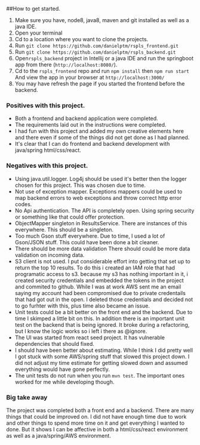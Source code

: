 ##How to get started.
1. Make sure you have, node8, java8, maven and git installed as well as a java IDE.
2. Open your terminal
3. Cd to a location where you want to clone the projects.
4. Run `git clone https://github.com/danielptm/rspls_frontend.git`
5. Run `git clone https://github.com/danielptm/rspls_backend.git`
6. Open`rspls_backend` project in Intellij or a java IDE and run the springboot app from there (`http://localhost:8080/`). 
7. Cd to the `rspls_frontend` repo and run `npm install` then `npm run start` And view the app in your browser at `http://localhost:3000/`
8. You may have refresh the page if you started the frontend before the backend.

### Positives with this project.
- Both a frontend and backend application were completed.
- The requirements laid out in the instructions were completed.
- I had fun with this project and added my own creative elements here and there even if some of the things did not get done as I had planned.
- It's clear that I can do frontend and backend development with java/spring html/css/react.

### Negatives with this project.
- Using java.util.logger. Log4j should be used it's better then the logger chosen for this project. This was chosen due to time.
- Not use of exception mapper. Exceptions mappers could be used to map backend errors to web exceptions and throw correct http error codes.
- No Api authentication. The API is completely open. Using spring security or something like that could offer protection.
- ObjectMapper singleton in ResultsService. There are instances of this everywhere. This should be a singleton.
- Too much Gson stuff everywhere. Due to time, I used a lot of Gson/JSON stuff. This could have been done a bit cleaner.
- There should be more data validation There should could be more data validation on incoming data.
- S3 client is not used. I put considerable effort into getting that set up to return the top 10 results. To do this i created an IAM role that had programatic access to s3. because my s3 has nothing important in it, i created security credentials and embedded the tokens in the project and commited to github. While I was at work AWS sent me an email saying my account had been compromised due to private credentails that had got out in the open. I deleted those credentials and decided not to go furhter with this, plus time also became an issue.
- Unit tests could be a bit better on the front end and the backend. Due to time I skimped a little bit on this. In addition there is an important unit test on the backend that is being ignored. It broke during a refactoring, but I know the logic works so i left i there as @ignore.
- The UI was started from react seed project. It has vulnerable dependencies that should fixed.
- I should have been better about estimating. While I think I did pretty well I got stuck with some AWS/spring stuff that slowed this project down. I did not adjust my time estimate for getting slowed down and assumed everything would have gone perfectly.
- The unit tests do not run when you run `mvn test`. The important ones worked for me while developing though.

### Big take away
The project was completed both a front end and a backend. There are many things that could be improved on. I did not have enough time due to work
and other things to spend more time on it and get everything I wanted to done. But it shows I can be affective in both a html/css/react environment as well as a java/spring/AWS environment.
